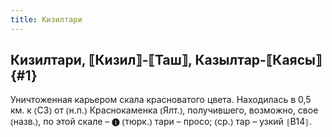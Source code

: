 ```yaml
---
title: Кизилтари
---
```

## Кизилтари, ⟦Кизил⟧-⟦Таш⟧, Казылтар-⟦Каясы⟧ {#1}

Уничтоженная карьером скала красноватого цвета. Находилась в 0,5 км. к ⦅СЗ⦆ от ⦅н.п.⦆ Краснокаменка ⦅Ялт.⦆, получившего, возможно, свое ⦅назв.⦆, по этой скале – ❶ ⦅тюрк.⦆ тари – просо; ⦅ср.⦆ тар – узкий ⦃В14⦄.
